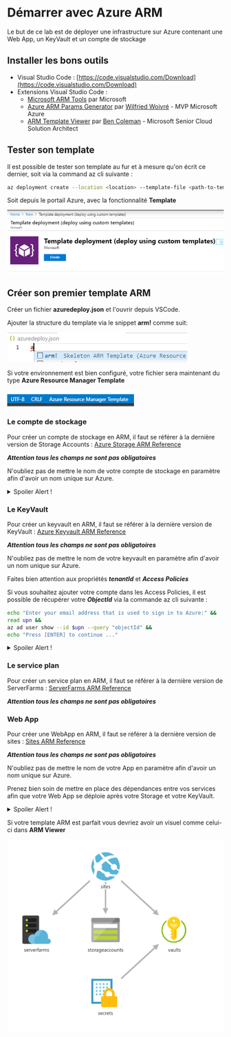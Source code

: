 # Démarrer avec Azure ARM

Le but de ce lab est de déployer une infrastructure sur Azure contenant une Web App, un KeyVault et un compte de stockage

## Installer les bons outils

- Visual Studio Code : [https://code.visualstudio.com/Download](https://code.visualstudio.com/Download)
- Extensions Visual Studio Code :
  - [Microsoft ARM Tools](https://marketplace.visualstudio.com/items?itemName=msazurermtools.azurerm-vscode-tools) par Microsoft
  - [Azure ARM Params Generator](https://marketplace.visualstudio.com/items?itemName=wilfriedwoivre.arm-params-generator) par [Wilfried Woivré](https://blog.woivre.fr) - MVP Microsoft Azure
  - [ARM Template Viewer](https://marketplace.visualstudio.com/items?itemName=bencoleman.armview) par [Ben Coleman](https://benco.io/) - Microsoft Senior Cloud Solution Architect

## Tester son template

Il est possible de tester son template au fur et à mesure qu'on écrit ce dernier, soit via la command az cli suivante : 

```bash
az deployment create --location <location> --template-file <path-to-template>
```

Soit depuis le portail Azure, avec la fonctionnalité **Template**

![](../assets/devops/arm-testdeploy.png)

## Créer son premier template ARM

Créer un fichier **azuredeploy.json** et l'ouvrir depuis VSCode.

Ajouter la structure du template via le snippet **arm!** comme suit:

![](../assets/devops/arm-step1.png)

Si votre environnement est bien configuré, votre fichier sera maintenant du type **Azure Resource Manager Template**

![](../assets/devops/arm-step2.png)

### Le compte de stockage

Pour créer un compte de stockage en ARM, il faut se référer à la dernière version de Storage Accounts : 
[Azure Storage ARM Reference](https://docs.microsoft.com/en-us/azure/templates/microsoft.storage/allversions)

***Attention tous les champs ne sont pas obligatoires***

N'oubliez pas de mettre le nom de votre compte de stockage en paramètre afin d'avoir un nom unique sur Azure.

<details>
  <summary>Spoiler Alert !</summary>
  
  Vous pouvez utiliser les snippets Azure pour créer votre déclaration pour votre storage

  ![](../assets/devops/arm-step3.png)

  Pour le nom de votre compte de stockage, utilisez la commande **Azure ARM: Extract parameters or variables** et créer un nouveau paramètre.
  
  ![](../assets/devops/arm-step4.png)
</details>

### Le KeyVault

Pour créer un keyvault en ARM, il faut se référer à la dernière version de KeyVault :
[Azure Keyvault ARM Reference](https://docs.microsoft.com/en-us/azure/templates/microsoft.Keyvault/allversions)

***Attention tous les champs ne sont pas obligatoires***

N'oubliez pas de mettre le nom de votre keyvault en paramètre afin d'avoir un nom unique sur Azure.

Faites bien attention aux propriétés ***tenantId*** et ***Access Policies***

Si vous souhaitez ajouter votre compte dans les Access Policies, il est possible de récupérer votre ***ObjectId*** via la commande az cli suivante :

```bash
echo "Enter your email address that is used to sign in to Azure:" &&
read upn &&
az ad user show --id $upn --query "objectId" &&
echo "Press [ENTER] to continue ..."
```

<details>
  <summary>Spoiler Alert !</summary>

  Vous pouvez utiliser les snippets Azure pour créer votre déclaration pour votre KeyVault

  ![](../assets/devops/arm-step5.png)

  Le tenant Id peut être défini par la fonction suivante en ARM : ***[subscription().tenantId]***
</details>

### Le service plan

Pour créer un service plan en ARM, il faut se référer à la dernière version de ServerFarms :
[ServerFarms ARM Reference](https://docs.microsoft.com/en-us/azure/templates/microsoft.Web/allversions)

***Attention tous les champs ne sont pas obligatoires***

### Web App

Pour créer une WebApp en ARM, il faut se référer à la dernière version de sites :
[Sites ARM Reference](https://docs.microsoft.com/en-us/azure/templates/microsoft.Web/allversions)

***Attention tous les champs ne sont pas obligatoires***

N'oubliez pas de mettre le nom de votre App en paramètre afin d'avoir un nom unique sur Azure.

Prenez bien soin de mettre en place des dépendances entre vos services afin que votre Web App se déploie après votre Storage et votre KeyVault.

<details>
  <summary>Spoiler Alert !</summary>

  Vous pouvez utiliser les snippets Azure pour créer votre déclaration pour votre WebApp + Service Plan

  ![](../assets/devops/arm-step6.png)
  ![](../assets/devops/arm-step7.png)
</details>

Si votre template ARM est parfait vous devriez avoir un visuel comme celui-ci dans **ARM Viewer**

![](../assets/devops/arm-step8.png)

